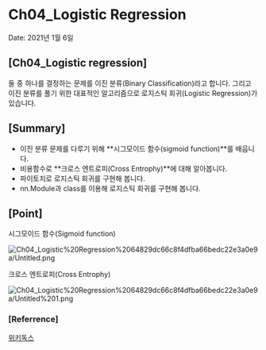 # Ch04_Logistic Regression

Date: 2021년 1월 6일

## [Ch04_Logistic regression]

둘 중 하나를 결정하는 문제를 이진 분류(Binary Classification)라고 합니다. 그리고 이진 분류를 풀기 위한 대표적인 알고리즘으로 로지스틱 회귀(Logistic Regression)가 있습니다.

## [Summary]

- 이진 분류 문제를 다루기 위해 **시그모이드 함수(sigmoid function)**를 배웁니다.
- 비용함수로 **크로스 엔트로피(Cross Entrophy)**에 대해 알아봅니다.
- 파이토치로 로지스틱 회귀를 구현해 봅니다.
- nn.Module과 class를 이용해 로지스틱 회귀를 구현해 봅니다.

## [Point]

시그모이드 함수(Sigmoid function)

![Ch04_Logistic%20Regression%2064829dc66c8f4dfba66bedc22e3a0e9a/Untitled.png](Ch04_Logistic%20Regression%2064829dc66c8f4dfba66bedc22e3a0e9a/Untitled.png)

크로스 엔트로피(Cross Entrophy)

![Ch04_Logistic%20Regression%2064829dc66c8f4dfba66bedc22e3a0e9a/Untitled%201.png](Ch04_Logistic%20Regression%2064829dc66c8f4dfba66bedc22e3a0e9a/Untitled%201.png)

### [Referrence]

[위키독스](https://wikidocs.net/book/2788)